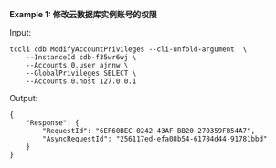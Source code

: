 **Example 1: 修改云数据库实例账号的权限**



Input: 

```
tccli cdb ModifyAccountPrivileges --cli-unfold-argument  \
    --InstanceId cdb-f35wr6wj \
    --Accounts.0.user ajnnw \
    --GlobalPrivileges SELECT \
    --Accounts.0.host 127.0.0.1
```

Output: 
```
{
    "Response": {
        "RequestId": "6EF60BEC-0242-43AF-BB20-270359FB54A7",
        "AsyncRequestId": "256117ed-efa08b54-61784d44-91781bbd"
    }
}
```

